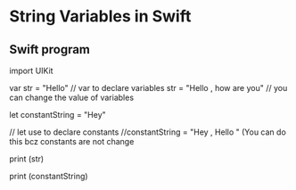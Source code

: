 # String Variables in Swift



## Swift program

import UIKit

var str = "Hello"
// var to declare variables
str = "Hello , how are you"
// you can change the value of variables

let constantString = "Hey"

// let use to declare constants
//constantString = "Hey , Hello " (You can do this bcz constants are not change



print (str)

print (constantString)


